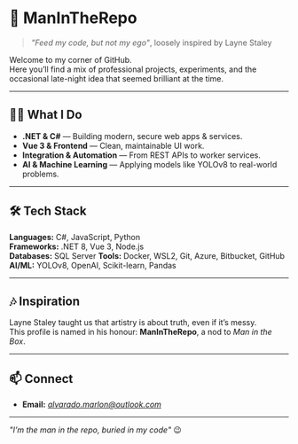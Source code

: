 # 🎸 ManInTheRepo

> *"Feed my code, but not my ego"*, loosely inspired by Layne Staley

Welcome to my corner of GitHub.  
Here you’ll find a mix of professional projects, experiments, and the occasional late-night idea that seemed brilliant at the time.

---

## 👨‍💻 What I Do
- **.NET & C#** — Building modern, secure web apps & services.
- **Vue 3 & Frontend** — Clean, maintainable UI work.
- **Integration & Automation** — From REST APIs to worker services.
- **AI & Machine Learning** — Applying models like YOLOv8 to real-world problems.

---

## 🛠 Tech Stack
**Languages:** C#, JavaScript, Python  
**Frameworks:** .NET 8, Vue 3, Node.js  
**Databases:** SQL Server
**Tools:** Docker, WSL2, Git, Azure, Bitbucket, GitHub  
**AI/ML:** YOLOv8, OpenAI, Scikit-learn, Pandas

---

## 🎶 Inspiration
Layne Staley taught us that artistry is about truth, even if it’s messy.  
This profile is named in his honour: **ManInTheRepo**, a nod to *Man in the Box*.

---

## 📫 Connect
- **Email:** *alvarado.marlon@outlook.com*

---

*"I’m the man in the repo, buried in my code"* 😉
